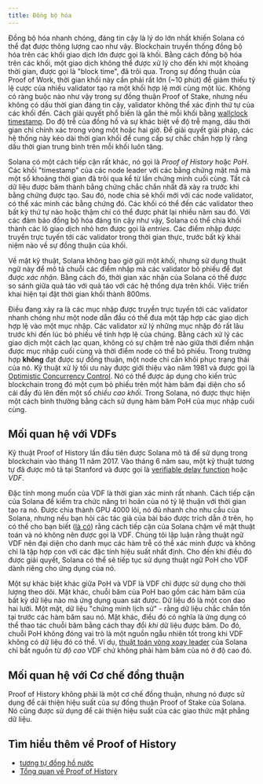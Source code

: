 ```yaml
---
title: Đồng bộ hóa
---
```


Đồng bộ hóa nhanh chóng, đáng tin cậy là lý do lớn nhất khiến Solana có thể đạt được thông lượng cao như vậy. Blockchain truyền thống đồng bộ hóa trên các khối giao dịch lớn được gọi là khối. Bằng cách đồng bộ hóa trên các khối, một giao dịch không thể được xử lý cho đến khi một khoảng thời gian, được gọi là "block time", đã trôi qua. Trong sự đồng thuận của Proof of Work, thời gian khối này cần phải rất lớn \(~10 phút\) để giảm thiểu tỷ lệ cược của nhiều validator tạo ra một khối hợp lệ mới cùng một lúc. Không có ràng buộc nào như vậy trong sự đồng thuận Proof of Stake, nhưng nếu không có dấu thời gian đáng tin cậy, validator không thể xác định thứ tự của các khối đến. Cách giải quyết phổ biến là gắn thẻ mỗi khối bằng [wallclock timestamp](https://en.bitcoin.it/wiki/Block_timestamp). Do độ trễ của đồng hồ và sự khác biệt về độ trễ mạng, dấu thời gian chỉ chính xác trong vòng một hoặc hai giờ. Để giải quyết giải pháp, các hệ thống này kéo dài thời gian khối để cung cấp sự chắc chắn hợp lý rằng dấu thời gian trung bình trên mỗi khối luôn tăng.

Solana có một cách tiếp cận rất khác, nó gọi là _Proof of History_ hoặc _PoH_. Các khối "timestamp" của các node leader với các bằng chứng mật mã mà một số khoảng thời gian đã trôi qua kể từ lần chứng minh cuối cùng. Tất cả dữ liệu được băm thành bằng chứng chắc chắn nhất đã xảy ra trước khi bằng chứng được tạo. Sau đó, node chia sẻ khối mới với các node validator, có thể xác minh các bằng chứng đó. Các khối có thể đến các validator theo bất kỳ thứ tự nào hoặc thậm chí có thể được phát lại nhiều năm sau đó. Với các đảm bảo đồng bộ hóa đáng tin cậy như vậy, Solana có thể chia khối thành các lô giao dịch nhỏ hơn được gọi là _entries_. Các điểm nhập được truyền trực tuyến tới các validator trong thời gian thực, trước bất kỳ khái niệm nào về sự đồng thuận của khối.

Về mặt kỹ thuật, Solana không bao giờ gửi một _khối_, nhưng sử dụng thuật ngữ này để mô tả chuỗi các điểm nhập mà các validator bỏ phiếu để đạt được _xác nhận_. Bằng cách đó, thời gian xác nhận của Solana có thể được so sánh giữa quả táo với quả táo với các hệ thống dựa trên khối. Việc triển khai hiện tại đặt thời gian khối thành 800ms.

Điều đang xảy ra là các mục nhập được truyền trực tuyến tới các validator nhanh chóng như một node dẫn đầu có thể đưa một tập hợp các giao dịch hợp lệ vào một mục nhập. Các validator xử lý những mục nhập đó rất lâu trước khi đến lúc bỏ phiếu về tính hợp lệ của chúng. Bằng cách xử lý các giao dịch một cách lạc quan, không có sự chậm trễ nào giữa thời điểm nhận được mục nhập cuối cùng và thời điểm node có thể bỏ phiếu. Trong trường hợp **không** đạt được sự đồng thuận, một node chỉ cần khôi phục trạng thái của nó. Kỹ thuật xử lý tối ưu này được giới thiệu vào năm 1981 và được gọi là [Optimistic Concurrency Control](http://citeseerx.ist.psu.edu/viewdoc/summary?doi=10.1.1.65.4735). Nó có thể được áp dụng cho kiến ​​trúc blockchain trong đó một cụm bỏ phiếu trên một hàm băm đại diện cho sổ cái đầy đủ lên đến một số _chiều cao khối_. Trong Solana, nó được thực hiện một cách bình thường bằng cách sử dụng hàm băm PoH của mục nhập cuối cùng.

## Mối quan hệ với VDFs

Kỹ thuật Proof of History lần đầu tiên được Solana mô tả để sử dụng trong blockchain vào tháng 11 năm 2017. Vào tháng 6 năm sau, một kỹ thuật tương tự đã được mô tả tại Stanford và được gọi là [verifiable delay function](https://eprint.iacr.org/2018/601.pdf) hoặc _VDF_.

Đặc tính mong muốn của VDF là thời gian xác minh rất nhanh. Cách tiếp cận của Solana để kiểm tra chức năng trì hoãn của nó tỷ lệ thuận với thời gian tạo ra nó. Được chia thành GPU 4000 lõi, nó đủ nhanh cho nhu cầu của Solana, nhưng nếu bạn hỏi các tác giả của bài báo được trích dẫn ở trên, họ có thể cho bạn biết \([là có](https://github.com/solana-labs/solana/issues/388)\) rằng cách tiếp cận của Solana chậm về mặt thuật toán và nó không nên được gọi là VDF. Chúng tôi lập luận rằng thuật ngữ VDF nên đại diện cho danh mục các hàm trễ có thể xác minh được và không chỉ là tập hợp con với các đặc tính hiệu suất nhất định. Cho đến khi điều đó được giải quyết, Solana có thể sẽ tiếp tục sử dụng thuật ngữ PoH cho VDF dành riêng cho ứng dụng của nó.

Một sự khác biệt khác giữa PoH và VDF là VDF chỉ được sử dụng cho thời lượng theo dõi. Mặt khác, chuỗi băm của PoH bao gồm các hàm băm của bất kỳ dữ liệu nào mà ứng dụng quan sát được. Dữ liệu đó là một con dao hai lưỡi. Một mặt, dữ liệu "chứng minh lịch sử" - rằng dữ liệu chắc chắn tồn tại trước các hàm băm sau nó. Mặt khác, điều đó có nghĩa là ứng dụng có thể thao tác chuỗi băm bằng cách thay đổi _khi_ dữ liệu được băm. Do đó, chuỗi PoH không đóng vai trò là một nguồn ngẫu nhiên tốt trong khi VDF không có dữ liệu đó có thể. Ví dụ, [thuật toán vòng xoay leader](synchronization.md#leader-rotation) của Solana chỉ bắt nguồn từ ​​*độ cao* VDF chứ không phải hàm băm của nó ở độ cao đó.

## Mối quan hệ với Cơ chế đồng thuận

Proof of History không phải là một cơ chế đồng thuận, nhưng nó được sử dụng để cải thiện hiệu suất của sự đồng thuận Proof of Stake của Solana. Nó cũng được sử dụng để cải thiện hiệu suất của các giao thức mặt phẳng dữ liệu.

## Tìm hiểu thêm về Proof of History

- [tương tự đồng hồ nước](https://medium.com/solana-labs/proof-of-history-explained-by-a-water-clock-e682183417b8)
- [Tổng quan về Proof of History](https://medium.com/solana-labs/proof-of-history-a-clock-for-blockchain-cf47a61a9274)
